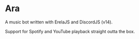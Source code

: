 # Ara

A music bot written with ErelaJS and DiscordJS (v14).

Support for Spotify and YouTube playback straight outta the box.
